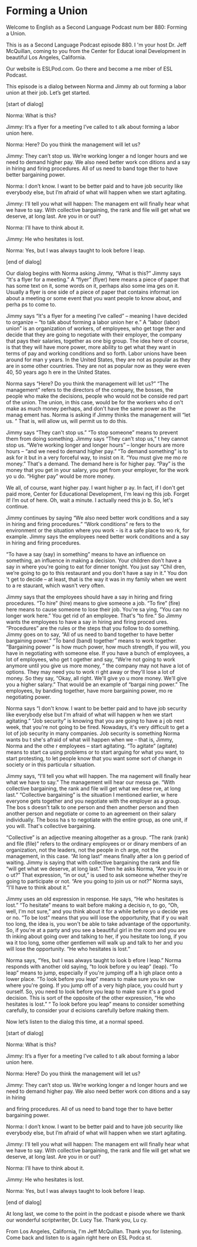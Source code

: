 # Forming a Union

Welcome to English as a Second Language Podcast num ber 880: Forming a Union.

This is as a Second Language Podcast episode 880. I 'm your host Dr. Jeff McQuillan, coming to you from the Center for Educat ional Development in beautiful Los Angeles, California.

Our website is ESLPod.com. Go there and become a me mber of ESL Podcast.

This episode is a dialog between Norma and Jimmy ab out forming a labor union at their job. Let’s get started.

[start of dialog]

Norma:  What is this?

Jimmy:  It’s a flyer for a meeting I’ve called to t alk about forming a labor union here.

Norma:  Here?  Do you think the management will let  us?

Jimmy:  They can’t stop us.  We’re working longer a nd longer hours and we need to demand higher pay.  We also need better work con ditions and a say in hiring and firing procedures.  All of us need to band toge ther to have better bargaining power.

Norma:  I don’t know.  I want to be better paid and  to have job security like everybody else, but I’m afraid of what will happen when we start agitating.

Jimmy:  I’ll tell you what will happen: The managem ent will finally hear what we have to say.  With collective bargaining, the rank and file will get what we deserve, at long last.  Are you in or out?

Norma:  I’ll have to think about it.

Jimmy:  He who hesitates is lost.

Norma:  Yes, but I was always taught to look before  I leap.

[end of dialog]

 Our dialog begins with Norma asking Jimmy, “What is  this?” Jimmy says “It's a flyer for a meeting.” A “flyer” (flyer) here means a piece of paper that has some text on it, some words on it, perhaps also some ima ges on it. Usually a flyer is one side of a piece of paper that contains informat ion about a meeting or some event that you want people to know about, and perha ps to come to.

Jimmy says “It's a flyer for a meeting I’ve called”  – meaning I have decided to organize – “to talk about forming a labor union her e.” A “labor (labor) union” is an organization of workers, of employees, who get toge ther and decide that they are going to negotiate with their employer, the company  that pays their salaries, together as one big group. The idea here of course,  is that they will have more power, more ability to get what they want in terms of pay and working conditions and so forth. Labor unions have been around for man y years. In the United States, they are not as popular as they are in some  other countries. They are not as popular now as they were even 40, 50 years ago h ere in the United States.

Norma says “Here? Do you think the management will let us?” “The management” refers to the directors of the company,  the bosses, the people who make the decisions, people who would not be conside red part of the union. The union, in this case, would be for the workers who d on't make as much money perhaps, and don't have the same power as the manag ement has. Norma is asking if Jimmy thinks the management will “let us. ” That is, will allow us, will permit us to do this.

Jimmy says “They can't stop us.” “To stop someone” means to prevent them from doing something. Jimmy says “They can't stop us,” t hey cannot stop us. “We’re working longer and longer hours” – longer hours are  more hours – “and we need to demand higher pay.” “To demand something” is to ask for it but in a very forceful way, to insist on it. “You must give me mo re money.” That's a demand. The demand here is for higher pay. “Pay” is the money that you get in your salary, you get from your employer, for the work yo u do. “Higher pay” would be more money.

We all, of course, want higher pay. I want higher p ay. In fact, if I don't get paid more, Center for Educational Development, I'm leavi ng this job. Forget it! I’m out of here. Oh, wait a minute. I actually need this jo b. So, let's continue.

Jimmy continues by saying “We also need better work  conditions and a say in hiring and firing procedures.” “Work conditions” re fers to the environment or the situation where you work - is it a safe place to wo rk, for example. Jimmy says the employees need better work conditions and a say in hiring and firing procedures.

“To have a say (say) in something” means to have an  influence on something, an influence in making a decision. Your children don't  have a say in where you're going to eat for dinner tonight. You just say “Chil dren, we’re going to go to this restaurant and you don't have a say in it.” You don 't get to decide – at least, that is the way it was in my family when we went to a re staurant, which wasn't very often.

Jimmy says that the employees should have a say in hiring and firing procedures. “To hire” (hire) means to give someone a job. “To fire” (fire) here means to cause someone to lose their job. You're sa ying, “You can no longer work here.” You get rid of an employee. That's “to fire.” So Jimmy wants the employees to have a say in hiring and firing proced ures. “Procedures” are the rules or the steps that you follow to do something.  Jimmy goes on to say, “All of us need to band together to have better bargaining power.” “To band (band) together” means to work together. “Bargaining power ” is how much power, how much strength, if you will, you have in negotiating  with someone else. If you have a bunch of employees, a lot of employees, who get t ogether and say, “We’re not going to work anymore until you give us more money, ” the company may not have a lot of options. They may need you to work ri ght away or they'll lose a lot of money. So they say, “Okay, all right. We'll give yo u more money. We’ll give you a higher salary.” That would be an example of “bargai ning power.” The employees, by banding together, have more bargaining power, mo re negotiating power.

Norma says “I don't know. I want to be better paid and to have job security like everybody else but I'm afraid of what will happen w hen we start agitating.” “Job security” is knowing that you are going to have a j ob next week, that you're not going to be fired. Nowadays, it's very difficult to  get a lot of job security in many companies. Job security is something Norma wants bu t she's afraid of what will happen when we – that is, Jimmy, Norma and the othe r employees – start agitating. “To agitate” (agitate) means to start ca using problems or to start arguing for what you want, to start protesting, to let people know that you want some sort of change in society or in this particula r situation.

Jimmy says, “I'll tell you what will happen. The ma nagement will finally hear what we have to say.” The management will hear our messa ge. “With collective bargaining, the rank and file will get what we dese rve, at long last.” “Collective bargaining” is the situation I mentioned earlier, w here everyone gets together and you negotiate with the employer as a group. The bos s doesn't talk to one person and then another person and then another person and  negotiate or come to an agreement on their salary individually. The boss ha s to negotiate with the entire group, as one unit, if you will. That's collective bargaining.

“Collective” is an adjective meaning altogether as a group. “The rank (rank) and file (file)” refers to the ordinary employees or or dinary members of an organization, not the leaders, not the people in ch arge, not the management, in this case. “At long last” means finally after a lon g period of waiting. Jimmy is saying that with collective bargaining the rank and  file “will get what we deserve, at long last.” Then he asks Norma, “Are you in or o ut?” That expression, “in or out,” is used to ask someone whether they're going to participate or not. “Are you going to join us or not?” Norma says, “I'll have to  think about it.”

Jimmy uses an old expression in response. He says, “He who hesitates is lost.” “To hesitate” means to wait before making a decisio n, to go, “Oh, well, I'm not sure,” and you think about it for a while before yo u decide yes or no. “To be lost” means that you will lose the opportunity, that if y ou wait too long, the idea is, you won't be able to take advantage of the opportunity.  So, if you're at a party and you see a beautiful girl in the room and you are th inking about going over and talking to her, if you hesitate too long, if you wa it too long, some other gentlemen will walk up and talk to her and you will lose the opportunity. “He who hesitates is lost.”

Norma says, “Yes, but I was always taught to look b efore I leap.” Norma responds with another old saying, “to look before y ou leap” (leap). “To leap” means to jump, especially if you're jumping off a h igh place onto a lower place. “To look before you leap” means to make sure you kn ow where you're going. If you jump off of a very high place, you could hurt y ourself. So, you need to look before you leap to make sure it's a good decision. This is sort of the opposite of the other expression, “He who hesitates is lost.” “ To look before you leap” means to consider something carefully, to consider your d ecisions carefully before making them.

Now let’s listen to the dialog this time, at a normal speed.

[start of dialog]

Norma:  What is this?

Jimmy:  It’s a flyer for a meeting I’ve called to t alk about forming a labor union here.

Norma:  Here?  Do you think the management will let  us?

Jimmy:  They can’t stop us.  We’re working longer a nd longer hours and we need to demand higher pay.  We also need better work con ditions and a say in hiring

and firing procedures.  All of us need to band toge ther to have better bargaining power.

Norma:  I don’t know.  I want to be better paid and  to have job security like everybody else, but I’m afraid of what will happen when we start agitating.

Jimmy:  I’ll tell you what will happen: The managem ent will finally hear what we have to say.  With collective bargaining, the rank and file will get what we deserve, at long last.  Are you in or out?

Norma:  I’ll have to think about it.

Jimmy:  He who hesitates is lost.

Norma:  Yes, but I was always taught to look before  I leap.

[end of dialog]

At long last, we come to the point in the podcast e pisode where we thank our wonderful scriptwriter, Dr. Lucy Tse. Thank you, Lu cy.

From Los Angeles, California, I'm Jeff McQuillan. Thank you for listening. Come back and listen to is again right here on ESL Podca st.



